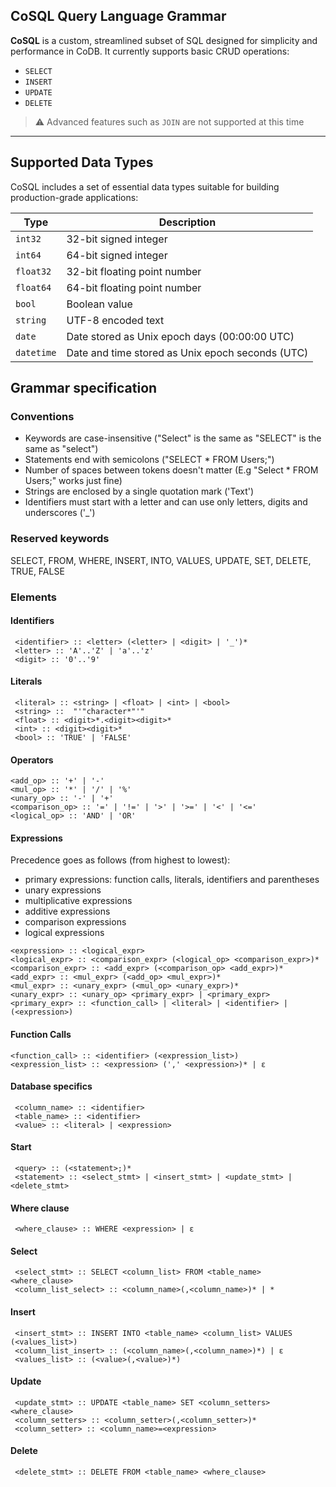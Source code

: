 ﻿## CoSQL Query Language Grammar

**CoSQL** is a custom, streamlined subset of SQL designed for simplicity and performance in CoDB. It currently supports basic CRUD operations:

- `SELECT`
- `INSERT`
- `UPDATE`
- `DELETE`

> ⚠️ Advanced features such as `JOIN` are not supported at this time

---

## Supported Data Types

CoSQL includes a set of essential data types suitable for building production-grade applications:

| Type      | Description                                      |
|-----------|--------------------------------------------------|
| `int32`   | 32-bit signed integer                            |
| `int64`   | 64-bit signed integer                            |
| `float32` | 32-bit floating point number                     |
| `float64` | 64-bit floating point number                     |
| `bool`    | Boolean value                                    |
| `string`  | UTF-8 encoded text                               |
| `date`    | Date stored as Unix epoch days (00:00:00 UTC)    |
| `datetime`| Date and time stored as Unix epoch seconds (UTC) |

## Grammar specification

### Conventions
- Keywords are case-insensitive ("Select" is the same as "SELECT" is the same as "select")
- Statements end with semicolons ("SELECT * FROM Users;")
- Number of spaces between tokens doesn't matter (E.g "Select    * FROM Users;" works just fine)
- Strings are enclosed by a single quotation mark ('Text')
- Identifiers must start with a letter and can use only letters, digits and underscores ('_')

### Reserved keywords

SELECT, FROM, WHERE, INSERT, INTO, VALUES, UPDATE, SET, DELETE, TRUE, FALSE

### Elements

#### Identifiers

```
 <identifier> :: <letter> (<letter> | <digit> | '_')*
 <letter> :: 'A'..'Z' | 'a'..'z'
 <digit> :: '0'..'9'
```

#### Literals

```
 <literal> :: <string> | <float> | <int> | <bool>
 <string> ::  "'"character*"'"
 <float> :: <digit>*.<digit><digit>*
 <int> :: <digit><digit>*
 <bool> :: 'TRUE' | 'FALSE'
```
#### Operators
```
<add_op> :: '+' | '-'
<mul_op> :: '*' | '/' | '%'
<unary_op> :: '-' | '+'
<comparison_op> :: '=' | '!=' | '>' | '>=' | '<' | '<='
<logical_op> :: 'AND' | 'OR'
```
#### Expressions
Precedence goes as follows (from highest to lowest):
- primary expressions: function calls, literals, identifiers and parentheses
- unary expressions
- multiplicative expressions 
- additive expressions
- comparison expressions
- logical expressions
```
<expression> :: <logical_expr>
<logical_expr> :: <comparison_expr> (<logical_op> <comparison_expr>)*
<comparison_expr> :: <add_expr> (<comparison_op> <add_expr>)*
<add_expr> :: <mul_expr> (<add_op> <mul_expr>)*
<mul_expr> :: <unary_expr> (<mul_op> <unary_expr>)*
<unary_expr> :: <unary_op> <primary_expr> | <primary_expr>
<primary_expr> :: <function_call> | <literal> | <identifier> | (<expression>)
```

#### Function Calls
```
<function_call> :: <identifier> (<expression_list>)
<expression_list> :: <expression> (',' <expression>)* | ε
```

#### Database specifics

```
 <column_name> :: <identifier>
 <table_name> :: <identifier>
 <value> :: <literal> | <expression>
```

#### Start

```
 <query> :: (<statement>;)*
 <statement> :: <select_stmt> | <insert_stmt> | <update_stmt> | <delete_stmt>
```

#### Where clause
```
 <where_clause> :: WHERE <expression> | ε
```
#### Select
```
 <select_stmt> :: SELECT <column_list> FROM <table_name> <where_clause>
 <column_list_select> :: <column_name>(,<column_name>)* | *
```

#### Insert

```
 <insert_stmt> :: INSERT INTO <table_name> <column_list> VALUES (<values_list>)
 <column_list_insert> :: (<column_name>(,<column_name>)*) | ε
 <values_list> :: (<value>(,<value>)*)
```

#### Update

```
 <update_stmt> :: UPDATE <table_name> SET <column_setters> <where_clause>
 <column_setters> :: <column_setter>(,<column_setter>)*
 <column_setter> :: <column_name>=<expression>
```

#### Delete 

```
 <delete_stmt> :: DELETE FROM <table_name> <where_clause>
```